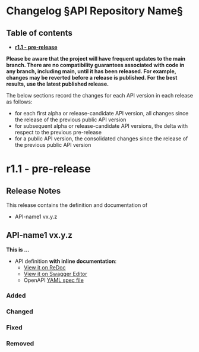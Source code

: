 # Changelog §API Repository Name§

<!--NOTE: in above title replace §API Repository Name§ with the actual repository name and remove this comment-->

## Table of contents

- **[r1.1 - pre-release](#r11---pre-release)**

**Please be aware that the project will have frequent updates to the main branch. There are no compatibility guarantees associated with code in any branch, including main, until it has been released. For example, changes may be reverted before a release is published. For the best results, use the latest published release.**

The below sections record the changes for each API version in each release as follows:

* for each first alpha or release-candidate API version, all changes since the release of the previous public API version
* for subsequent alpha or release-candidate API versions, the delta with respect to the previous pre-release
* for a public API version, the consolidated changes since the release of the previous public API version

<!--Repeat the below release section (header 1 and subsections) at the top of this file for each new (pre-)release-->

# r1.1 - pre-release

## Release Notes

This release contains the definition and documentation of
* API-name1 vx.y.z
<!--* API-name2 vx.y.z - in case of multiple APIs in the repository, list them all here. There shall be no "wip" API version in the repository at the time of (pre-)release.-->

<!--In case of a release with a public API version, include the references to the Commonalities and ICM versions:
It is aligned with
* Commonalities vx.y.z
* ICM vx.y.z-->

<!--For each above listed API version that changed, create a following section, replacing the API-name and API-version-x.y.z with actual API name and version-->

## API-name1 vx.y.z

**This is ...**

- API definition **with inline documentation**:
  - [View it on ReDoc](https://redocly.github.io/redoc/?url=https://raw.githubusercontent.com/camaraproject/API-name1-repo/vx.y.z/code/API_definitions/api-name1.yaml&nocors)
  - [View it on Swagger Editor](https://editor.swagger.io/?url=https://raw.githubusercontent.com/camaraproject/API-name1-repo/vx.y.z/code/API_definitions/api-name1.yaml)
  - OpenAPI [YAML spec file](https://github.com/camaraproject/API-name1-repo/blob/vx.y.z/code/API_definitions/api-name1.yaml)

### Added

### Changed

### Fixed

### Removed

<!--In case of a release with multiple APIs: repease the above section (level 2 and 3 headers) to hold the changes for each API version in this release-->
